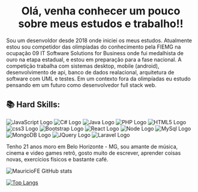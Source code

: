
# <center> Olá, venha conhecer um pouco sobre meus estudos e trabalho!! </center>
Sou um desenvoldor desde 2018 onde iniciei os meus estudos. Atualmente estou sou competidor das olimpíadas do conhecimento pela FIEMG na ocupação 09 IT Software Solutions for Business 
onde fui medalhista de ouro na etapa estadual, e estou em preparação para a fase nacional. A competição trabalha com sistemas desktop, mobile (android), desenvolvimento de api,
banco de dados realacional, arquitetura de software com UML e testes. Em um contexto fora da olimpíadas eu estudo pensando em um futuro como desenvolvedor full stack web. 


## 📚 Hard Skills:

   <img src="https://img.shields.io/badge/javascript%20-%23323330.svg?&style=for-the-badge&logo=javascript&logoColor=%23F7DF1E" alt="JavaScript Logo"> <img src="https://img.shields.io/badge/c%20sharp-%23239120.svg?&style=flat-square&logo=c%20sharp&logoColor=white" alt="C# Logo"> <img src="https://img.shields.io/badge/java-%23ED8B00.svg?&style=for-the-badge&logo=java&logoColor=white" alt="Java Logo"> <img src="https://img.shields.io/badge/php-%23777BB4.svg?&style=for-the-badge&logo=php&logoColor=white" alt="PHP Logo"> <img src="https://img.shields.io/badge/html5%20-%23E34F26.svg?&style=for-the-badge&logo=html5&logoColor=white" alt="HTML5 Logo"> <img src="https://img.shields.io/badge/css3%20-%231572B6.svg?&style=for-the-badge&logo=css3&logoColor=white" alt="css3 Logo"> <img src="https://img.shields.io/badge/bootstrap%20-%23563D7C.svg?&style=for-the-badge&logo=bootstrap&logoColor=white" alt="Bootstrap Logo"> <img src="https://img.shields.io/badge/react%20-%2320232a.svg?&style=for-the-badge&logo=react&logoColor=%2361DAFB" alt="React Logo"> <img src="https://img.shields.io/badge/node.js%20-%2343853D.svg?&style=for-the-badge&logo=node.js&logoColor=white" alt="Node Logo"> <img src="https://img.shields.io/badge/mysql-%2300f.svg?&style=for-the-badge&logo=mysql&logoColor=white" alt="MySql Logo"> <img src="https://img.shields.io/badge/MongoDB-%234ea94b.svg?&style=for-the-badge&logo=mongodb&logoColor=white" alt="MongoDB Logo"> <img src="https://img.shields.io/badge/jquery%20-%230769AD.svg?&style=for-the-badge&logo=jquery&logoColor=white" alt="JQuery Logo"> <img src="https://img.shields.io/badge/laravel%20-%23FF2D20.svg?&style=for-the-badge&logo=laravel&logoColor=white" alt="Laravel Logo">  

Tenho 21 anos moro em Belo Horizonte - MG, sou amante de música, cinema e video games retrô, gosto muito de escrever, aprender coisas novas, exercícios físicos e bastante café.

![MauricioFE GitHub stats](https://github-readme-stats.vercel.app/api?username=mauriciofe&count_private=true&show_icons=true&theme=radical)

[![Top Langs](https://github-readme-stats.vercel.app/api/top-langs/?username=mauriciofe&theme=radical)](https://github.com/mauriciofe/github-readme-stats)




